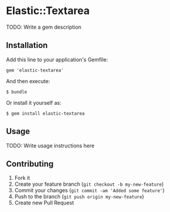 # Elastic::Textarea

TODO: Write a gem description

## Installation

Add this line to your application's Gemfile:

    gem 'elastic-textarea'

And then execute:

    $ bundle

Or install it yourself as:

    $ gem install elastic-textarea

## Usage

TODO: Write usage instructions here

## Contributing

1. Fork it
2. Create your feature branch (`git checkout -b my-new-feature`)
3. Commit your changes (`git commit -am 'Added some feature'`)
4. Push to the branch (`git push origin my-new-feature`)
5. Create new Pull Request
